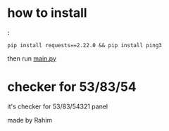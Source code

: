 # how to install

**:**
```
pip install requests==2.22.0 && pip install ping3
```
then run [main.py](https://github.com/rahimsabagh/check-Rahim53-83/blob/main/main.py)
# checker for 53/83/54
it's checker for 53/83/54321 panel<br/>

made by Rahim

